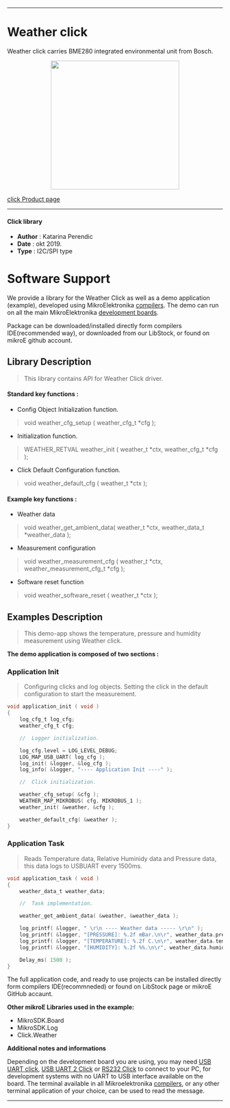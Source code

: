 
 

---
# Weather click

Weather click carries BME280 integrated environmental unit from Bosch.

<p align="center">
  <img src="https://download.mikroe.com/images/click_for_ide/weather_click.png" height=300px>
</p>

[click Product page](https://www.mikroe.com/weather-click)

---


#### Click library 

- **Author**        : Katarina Perendic
- **Date**          : okt 2019.
- **Type**          : I2C/SPI type


# Software Support

We provide a library for the Weather Click 
as well as a demo application (example), developed using MikroElektronika 
[compilers](https://shop.mikroe.com/compilers). 
The demo can run on all the main MikroElektronika [development boards](https://shop.mikroe.com/development-boards).

Package can be downloaded/installed directly form compilers IDE(recommended way), or downloaded from our LibStock, or found on mikroE github account. 

## Library Description

> This library contains API for Weather Click driver.

#### Standard key functions :

- Config Object Initialization function.
> void weather_cfg_setup ( weather_cfg_t *cfg ); 
 
- Initialization function.
> WEATHER_RETVAL weather_init ( weather_t *ctx, weather_cfg_t *cfg );

- Click Default Configuration function.
> void weather_default_cfg ( weather_t *ctx );


#### Example key functions :

- Weather data
> void weather_get_ambient_data( weather_t *ctx, weather_data_t *weather_data );
 
- Measurement configuration
> void weather_measurement_cfg ( weather_t *ctx, weather_measurement_cfg_t *cfg );

- Software reset function
> void weather_software_reset ( weather_t *ctx );

## Examples Description

> This demo-app shows the temperature, pressure and humidity measurement using Weather click.

**The demo application is composed of two sections :**

### Application Init 

> Configuring clicks and log objects.
> Setting the click in the default configuration to start the measurement.

```c
void application_init ( void )
{
    log_cfg_t log_cfg;
    weather_cfg_t cfg;

    //  Logger initialization.

    log_cfg.level = LOG_LEVEL_DEBUG;
    LOG_MAP_USB_UART( log_cfg );
    log_init( &logger, &log_cfg );
    log_info( &logger, "---- Application Init ----" );

    //  Click initialization.

    weather_cfg_setup( &cfg );
    WEATHER_MAP_MIKROBUS( cfg, MIKROBUS_1 );
    weather_init( &weather, &cfg );

    weather_default_cfg( &weather );
} 
```

### Application Task

> Reads Temperature data, Relative Huminidy data and Pressure data, 
> this data logs to USBUART every 1500ms.

```c
void application_task ( void )
{
    weather_data_t weather_data;

    //  Task implementation.

    weather_get_ambient_data( &weather, &weather_data );

    log_printf( &logger, " \r\n ---- Weather data ----- \r\n" );
    log_printf( &logger, "[PRESSURE]: %.2f mBar.\n\r", weather_data.pressure );
    log_printf( &logger, "[TEMPERATURE]: %.2f C.\n\r", weather_data.temperature );
    log_printf( &logger, "[HUMIDITY]: %.2f %%.\n\r", weather_data.humidity );

    Delay_ms( 1500 );
}
```

The full application code, and ready to use projects can be  installed directly form compilers IDE(recommneded) or found on LibStock page or mikroE GitHub accaunt.

**Other mikroE Libraries used in the example:** 

- MikroSDK.Board
- MikroSDK.Log
- Click.Weather

**Additional notes and informations**

Depending on the development board you are using, you may need 
[USB UART click](https://shop.mikroe.com/usb-uart-click), 
[USB UART 2 Click](https://shop.mikroe.com/usb-uart-2-click) or 
[RS232 Click](https://shop.mikroe.com/rs232-click) to connect to your PC, for 
development systems with no UART to USB interface available on the board. The 
terminal available in all Mikroelektronika 
[compilers](https://shop.mikroe.com/compilers), or any other terminal application 
of your choice, can be used to read the message.



---
